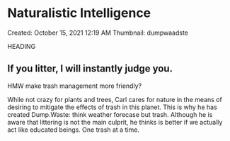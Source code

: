 # Naturalistic Intelligence

Created: October 15, 2021 12:19 AM
Thumbnail: dumpwaadste

HEADING

## If you litter, I will instantly judge you.

HMW make trash management more friendly?

While not crazy for plants and trees, Carl cares for nature in the means of desiring to mitigate the effects of trash in this planet. This is why he has created Dump.Waste: think weather forecase but trash. Although he is aware that littering is not the main culprit, he thinks is better if we actually act like educated beings. One trash at a time.